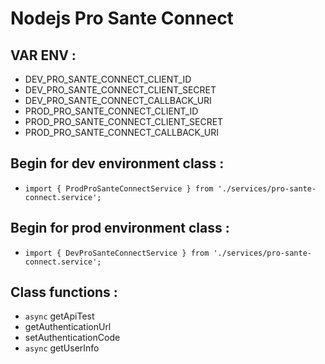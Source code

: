 # Nodejs Pro Sante Connect

## VAR ENV :

* DEV_PRO_SANTE_CONNECT_CLIENT_ID
* DEV_PRO_SANTE_CONNECT_CLIENT_SECRET
* DEV_PRO_SANTE_CONNECT_CALLBACK_URI
* PROD_PRO_SANTE_CONNECT_CLIENT_ID
* PROD_PRO_SANTE_CONNECT_CLIENT_SECRET
* PROD_PRO_SANTE_CONNECT_CALLBACK_URI

## Begin for dev environment class :

* `import { ProdProSanteConnectService } from './services/pro-sante-connect.service';`

## Begin for prod environment class :

* `import { DevProSanteConnectService } from './services/pro-sante-connect.service';`

## Class functions :

* `async` getApiTest
* getAuthenticationUrl
* setAuthenticationCode
* `async` getUserInfo
